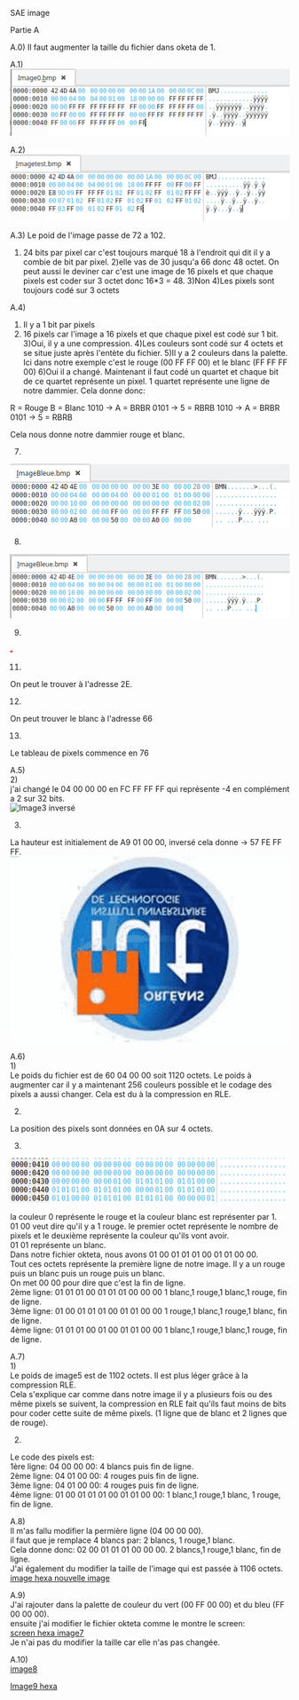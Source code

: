 SAE image

Partie A

A.0)
Il faut augmenter la taille du fichier dans oketa de 1.

A.1)
![image de l'hexadécimal de l'image](Image0_capture_okteta.png)

A.2)
![image héxa](_Imagetest_capture_okteta.png)

A.3)
Le poid de l'image passe de 72 a 102.

1) 24 bits par pixel car c'est toujours marqué 18 à l'endroit qui dit il y a combie de bit par pixel.
2)elle vas de 30 jusqu'a 66 donc 48 octet. On peut aussi le deviner car c'est une image de 16 pixels et que chaque pixels est coder sur 3 octet donc 16*3 = 48.
3)Non 
4)Les pixels sont toujours codé sur 3 octets

A.4)

1) Il y a 1 bit par pixels
2) 16 pixels car l'image a 16 pixels et que chaque pixel est codé sur 1 bit.
3)Oui, il y a une compression.
4)Les couleurs sont codé sur 4 octets et se situe juste après l'entète du fichier.
5)Il y a 2 couleurs dans la palette. Ici dans notre exemple c'est le rouge (00 FF FF 00) et le blanc (FF FF FF 00)
6)Oui il a changé. Maintenant il faut codé un quartet et chaque bit de ce quartet représente un pixel. 1 quartet représente une ligne de notre dammier. Cela donne donc:

R = Rouge
B = Blanc
1010 -> A = BRBR
0101 -> 5 = RBRB
1010 -> A = BRBR
0101 -> 5 = RBRB

Cela nous donne notre dammier rouge et blanc.

7)
![image avec dammier bleu](ImageBleue1_capture.png)

8)  
![image avec dammier bleu inversé](ImageBleue2_capture.png)

9)  
![Image question 9](Image3.bmp)  

11)  
On peut le trouver à l'adresse 2E.

12)  
On peut trouver le blanc à l'adresse 66

13)  
Le tableau de pixels commence en 76



A.5)  
2)  
j'ai changé le 04 00 00 00 en FC FF FF FF qui représente -4 en complément a 2 sur 32 bits.  
![Image3 inversé](Image3_inversé.bmp)

3)  
La hauteur est initialement de A9 01 00 00, inversé cela donne -> 57 FE FF FF.  
![Image_logo inversé](ImageExempleIndexBMP3_16.bmp)


A.6)  
1)  
Le poids du fichier est de 60 04 00 00 soit 1120 octets.
Le poids à augmenter car il y a maintenant 256 couleurs possible et le codage des pixels a aussi changer. Cela est du à la compression en RLE.

2)  
La position des pixels sont données en 0A sur 4 octets.

3)  
![Image4 hexa expliquation code pixel](Image4_capture_hexa.png)

la couleur 0 représente le rouge et la couleur blanc est représenter par 1.  
01 00 veut dire qu'il y a 1 rouge. le premier octet représente le nombre de pixels et le deuxième représente la couleur qu'ils vont avoir.  
01 01 représente un blanc.  
Dans notre fichier okteta, nous avons 01 00  01 01  01 00  01 01  00 00.  
Tout ces octets représente la première ligne de notre image. Il y a un rouge puis un blanc puis un rouge puis un blanc.  
On met 00 00 pour dire que c'est la fin de ligne.  
2ème ligne: 01 01 01 00 01 01 01 00 00 00 1 blanc,1 rouge,1 blanc,1 rouge, fin de ligne.  
3ème ligne: 01 00 01 01 01 00 01 01 00 00 1 rouge,1 blanc,1 rouge,1 blanc, fin de ligne.  
4ème ligne: 01 01 01 00 01 00 01 01 00 00 1 blanc,1 rouge,1 blanc,1 rouge, fin de ligne.  

A.7)  
1)  
Le poids de image5 est de 1102 octets. Il est plus léger grâce à la compression RLE.  
Cela s'explique car comme dans notre image il y a plusieurs fois ou des même pixels se suivent, la compression en RLE fait qu'ils faut moins de bits pour coder cette suite de même pixels. (1 ligne que de blanc et 2 lignes que de rouge).  

2)  
Le code des pixels est:  
1ère ligne: 04 00 00 00: 4 blancs puis fin de ligne.  
2ème ligne: 04 01 00 00: 4 rouges puis fin de ligne.  
3ème ligne: 04 01 00 00: 4 rouges puis fin de ligne.  
4ème ligne: 01 00 01 01 01 00 01 01 00 00: 1 blanc,1 rouge,1 blanc, 1 rouge, fin de ligne.  

A.8)  
Il m'as fallu modifier la permière ligne (04 00 00 00).  
il faut que je remplace 4 blancs par: 2 blancs, 1 rouge,1 blanc.  
Cela donne donc: 02 00 01 01 01 00 00 00. 2 blancs,1 rouge,1 blanc, fin de ligne.  
J'ai également du modifier la taille de l'image qui est passée à 1106 octets.  
[image hexa nouvelle image](Image6_capture_hexa.png)

A.9)  
J'ai rajouter dans la palette de couleur du vert (00 FF 00 00) et du bleu (FF 00 00 00).  
ensuite j'ai modifier le fichier okteta comme le montre le screen:  
[screen hexa image7](Image7_capture_hexa.png)  
Je n'ai pas du modifier la taille car elle n'as pas changée.  

A.10)  
[image8](Image8.bmp)

[Image9 hexa](Image9_capture_hexa.png)



